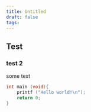```yaml
---
title: Untitled
draft: false
tags:
---
```

## Test
### test 2

some text

```c
int main (void){
	printf ("Hello world!\n");
	return 0;
}
```